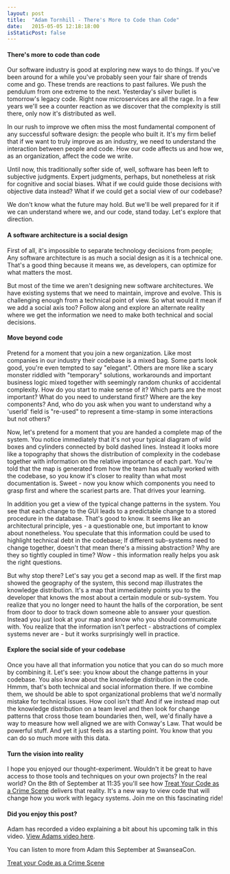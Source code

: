 ```yaml
---
layout: post
title:  "Adam Tornhill - There's More to Code than Code"
date:   2015-05-05 12:18:18:00
isStaticPost: false
---
```


#### There's more to code than code

Our software industry is good at exploring new ways to do things. If you've been around for a while you've probably seen your fair share of trends come and go. These trends are reactions to past failures. We push the pendulum from one extreme to the next. Yesterday's silver bullet is tomorrow's legacy code. Right now microservices are all the rage. In a few years we'll see a counter reaction as we discover that the complexity is still there, only now it's distributed as well.

In our rush to improve we often miss the most fundamental component of any successful software design: the people who built it. It's my firm belief that if we want to truly improve as an industry, we need to understand the interaction between people and code. How our code affects us and how we, as an organization, affect the code we write.

Until now, this traditionally softer side of, well, software has been left to subjective judgments. Expert judgments, perhaps, but nonetheless at risk for cognitive and social biases. What if we could guide those decisions with objective data instead? What if we could get a social view of our codebase? 

We don't know what the future may hold. But we'll be well prepared for it if we can understand where we, and our code, stand today. Let's explore that direction.

#### A software architecture is a social design

First of all, it's impossible to separate technology decisions from people; Any software architecture is as much a social design as it is a technical one. That's a good thing because it means we, as developers, can optimize for what matters the most.

But most of the time we aren't designing new software architectures. We have existing systems that we need to maintain, improve and evolve. This is challenging enough from a technical point of view. So what would it mean if we add a social axis too? Follow along and explore an alternate reality where we get the information we need to make both technical and social decisions.

#### Move beyond code

Pretend for a moment that you join a new organization. Like most companies in our industry their codebase is a mixed bag. Some parts look good, you're even tempted to say "elegant". Others are more like a scary monster riddled with "temporary" solutions, workarounds and important business logic mixed together with seemingly random chunks of accidental complexity. How do you start to make sense of it? Which parts are the most important? What do you need to understand first? Where are the key components? And, who do you ask when you want to understand why a 'userId' field is "re-used" to represent a time-stamp in some interactions but not others?

Now, let's pretend for a moment that you are handed a complete map of the system. You notice immediately that it's not your typical diagram of wild boxes and cylinders connected by bold dashed lines. Instead it looks more like a topography that shows the distribution of complexity in the codebase together with information on the relative importance of each part. You're told that the map is generated from how the team has actually worked with the codebase, so you know it's closer to reality than what most documentation is. Sweet - now you know which components you need to grasp first and where the scariest parts are. That drives your learning.

In addition you get a view of the typical change patterns in the system. You see that each change to the GUI leads to a predictable change to a stored procedure in the database. That's good to know. It seems like an architectural principle, yes - a questionable one, but important to know about nonetheless. You speculate that this information could be used to highlight technical debt in the codebase; If different sub-systems need to change together, doesn't that mean there's a missing abstraction? Why are they so tightly coupled in time? Wow - this information really helps you ask the right questions.

But why stop there? Let's say you get a second map as well. If the first map showed the geography of the system, this second map illustrates the knowledge distribution. It's a map that immediately points you to the developer that knows the most about a certain module or sub-system. You realize that you no longer need to haunt the halls of the corporation, be sent from door to door to track down someone able to answer your question. Instead you just look at your map and know who you should communicate with. You realize that the information isn't perfect - abstractions of complex systems never are - but it works surprisingly well in practice.

#### Explore the social side of your codebase

Once you have all that information you notice that you can do so much more by combining it. Let's see: you know about the change patterns in your codebase. You also know about the knowledge distribution in the code. Hmmm, that's both technical and social information there. If we combine them, we should be able to spot organizational problems that we'd normally mistake for technical issues. How cool isn't that! And if we instead map out the knowledge distribution on a team level and then look for change patterns that cross those team boundaries then, well, we'd finally have a way to measure how well aligned we are with Conway's Law. That would be powerful stuff. And yet it just feels as a starting point. You know that you can do so much more with this data.

#### Turn the vision into reality

I hope you enjoyed our thought-experiment. Wouldn't it be great to have access to those tools and techniques on your own projects? In the real world? On the 8th of September at 11:35 you'll see how [Treat Your Code as a Crime Scene](http://swancon.co.uk/schedule/#session-17) delivers that reality. It's a new way to view code that will change how you work with legacy systems. Join me on this fascinating ride!


#### Did you enjoy this post?

Adam has recorded a video explaining a bit about his upcoming talk in this video. [View Adams video here](https://www.youtube.com/watch?v=5t-G29DdON0).

You can listen to more from Adam this September at SwanseaCon. 

[Treat your Code as a Crime Scene](http://swancon.co.uk/schedule/#session-17)